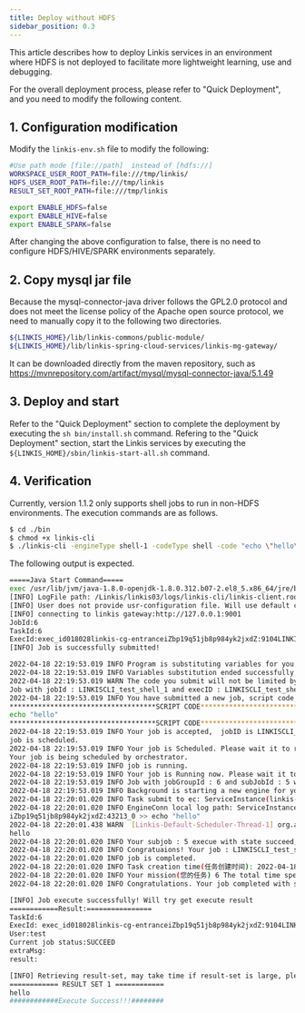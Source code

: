 ```yaml
---
title: Deploy without HDFS
sidebar_position: 0.3
---
```


This article describes how to deploy Linkis services in an environment where HDFS is not deployed to facilitate more lightweight learning, use and debugging.

For the overall deployment process, please refer to "Quick Deployment", and you need to modify the following content.

## 1. Configuration modification
Modify the `linkis-env.sh` file to modify the following:
```bash
#Use path mode [file://path]  instead of [hdfs://] 
WORKSPACE_USER_ROOT_PATH=file:///tmp/linkis/
HDFS_USER_ROOT_PATH=file:///tmp/linkis
RESULT_SET_ROOT_PATH=file:///tmp/linkis

export ENABLE_HDFS=false
export ENABLE_HIVE=false
export ENABLE_SPARK=false
```

After changing the above configuration to false, there is no need to configure HDFS/HIVE/SPARK environments separately.

## 2. Copy mysql jar file
Because the mysql-connector-java driver follows the GPL2.0 protocol and does not meet the license policy of the Apache open source protocol, we need to manually copy it to the following two directories.
```bash
${LINKIS_HOME}/lib/linkis-commons/public-module/
${LINKIS_HOME}/lib/linkis-spring-cloud-services/linkis-mg-gateway/
```

It can be downloaded directly from the maven repository, such as https://mvnrepository.com/artifact/mysql/mysql-connector-java/5.1.49

## 3. Deploy and start
Refer to the "Quick Deployment" section to complete the deployment by executing the `sh bin/install.sh` command.
Refering to the "Quick Deployment" section, start the Linkis services by executing the `${LINKIS_HOME}/sbin/linkis-start-all.sh` command.


## 4. Verification
Currently, version 1.1.2 only supports shell jobs to run in non-HDFS environments. The execution commands are as follows.

```bash
$ cd ./bin
$ chmod +x linkis-cli
$ ./linkis-cli -engineType shell-1 -codeType shell -code "echo \"hello\" "  -submitUser <submitUser> -proxyUser <proxyUser>
```

The following output is expected.
```bash
=====Java Start Command=====
exec /usr/lib/jvm/java-1.8.0-openjdk-1.8.0.312.b07-2.el8_5.x86_64/jre/bin/java -server -Xms32m -Xmx2048m -XX:+HeapDumpOnOutOfMemoryError -XX:HeapDumpPath=/Linkis/linkis03/logs/linkis-cli -XX:ErrorFile=/Linkis/linkis03/logs/linkis-cli/ps_err_pid%p.log -XX:+UseConcMarkSweepGC -XX:CMSInitiatingOccupancyFraction=80 -XX:+DisableExplicitGC    -classpath /Linkis/linkis03/conf/linkis-cli:/Linkis/linkis03/lib/linkis-computation-governance/linkis-client/linkis-cli/*:/Linkis/linkis03/lib/linkis-commons/public-module/*: -Dconf.root=/Linkis/linkis03/conf/linkis-cli -Dconf.file=linkis-cli.properties -Dlog.path=/Linkis/linkis03/logs/linkis-cli -Dlog.file=linkis-client.root.log.20220418221952287912946  org.apache.linkis.cli.application.LinkisClientApplication '-engineType shell-1 -codeType shell -code echo "hello"  -submitUser test -proxyUser test'
[INFO] LogFile path: /Linkis/linkis03/logs/linkis-cli/linkis-client.root.log.20220418221952287912946
[INFO] User does not provide usr-configuration file. Will use default config
[INFO] connecting to linkis gateway:http://127.0.0.1:9001
JobId:6
TaskId:6
ExecId:exec_id018028linkis-cg-entranceiZbp19q51jb8p984yk2jxdZ:9104LINKISCLI_test_shell_1
[INFO] Job is successfully submitted!

2022-04-18 22:19:53.019 INFO Program is substituting variables for you
2022-04-18 22:19:53.019 INFO Variables substitution ended successfully
2022-04-18 22:19:53.019 WARN The code you submit will not be limited by the limit
Job with jobId : LINKISCLI_test_shell_1 and execID : LINKISCLI_test_shell_1 submitted 
2022-04-18 22:19:53.019 INFO You have submitted a new job, script code (after variable substitution) is
************************************SCRIPT CODE************************************
echo "hello"
************************************SCRIPT CODE************************************
2022-04-18 22:19:53.019 INFO Your job is accepted,  jobID is LINKISCLI_test_shell_1 and jobReqId is 6 in ServiceInstance(linkis-cg-entrance, iZbp19q51jb8p984yk2jxdZ:9104). Please wait it to be scheduled
job is scheduled.
2022-04-18 22:19:53.019 INFO Your job is Scheduled. Please wait it to run.
Your job is being scheduled by orchestrator.
2022-04-18 22:19:53.019 INFO job is running.
2022-04-18 22:19:53.019 INFO Your job is Running now. Please wait it to complete.
2022-04-18 22:19:53.019 INFO Job with jobGroupId : 6 and subJobId : 5 was submitted to Orchestrator.
2022-04-18 22:19:53.019 INFO Background is starting a new engine for you,execId astJob_4_codeExec_4 mark id is mark_4, it may take several seconds, please wait
2022-04-18 22:20:01.020 INFO Task submit to ec: ServiceInstance(linkis-cg-engineconn, iZbp19q51jb8p984yk2jxdZ:43213) get engineConnExecId is: 1
2022-04-18 22:20:01.020 INFO EngineConn local log path: ServiceInstance(linkis-cg-engineconn, iZbp19q51jb8p984yk2jxdZ:43213) /appcom1/tmp/test/20220418/shell/cc21fbb5-3a33-471b-a565-8407ff8ebd80/logs
iZbp19q51jb8p984yk2jxdZ:43213_0 >> echo "hello"
2022-04-18 22:20:01.438 WARN  [Linkis-Default-Scheduler-Thread-1] org.apache.linkis.engineconn.computation.executor.hook.executor.ExecuteOnceHook 50 warn - execute once become effective, register lock listener
hello
2022-04-18 22:20:01.020 INFO Your subjob : 5 execue with state succeed, has 1 resultsets.
2022-04-18 22:20:01.020 INFO Congratuaions! Your job : LINKISCLI_test_shell_1 executed with status succeed and 0 results.
2022-04-18 22:20:01.020 INFO job is completed.
2022-04-18 22:20:01.020 INFO Task creation time(任务创建时间): 2022-04-18 22:19:53, Task scheduling time(任务调度时间): 2022-04-18 22:19:53, Task start time(任务开始时间): 2022-04-18 22: Mission end time(任务结束时间): 2022-04-18 22:20:01
2022-04-18 22:20:01.020 INFO Your mission(您的任务) 6 The total time spent is(总耗时时间为): 8.3 秒
2022-04-18 22:20:01.020 INFO Congratulations. Your job completed with status Success.

[INFO] Job execute successfully! Will try get execute result
============Result:================
TaskId:6
ExecId: exec_id018028linkis-cg-entranceiZbp19q51jb8p984yk2jxdZ:9104LINKISCLI_test_shell_1
User:test
Current job status:SUCCEED
extraMsg: 
result: 

[INFO] Retrieving result-set, may take time if result-set is large, please do not exit program.
============ RESULT SET 1 ============
hello   
############Execute Success!!!########
```